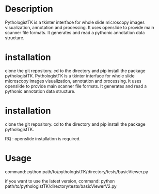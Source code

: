 # Description

PythologistTK is a tkinter interface for whole slide microscopy images visualization, annotation and processing.
It uses openslide to provide main scanner file formats.
It generates and read a pythonic annotation data structure.

# installation

clone the git repository.
cd to the directory and pip install the package pythologistTK.
PythologistTK is a tkinter interface for whole slide microscopy images visualization, annotation and processing. It uses openslide to provide main scanner file formats. It generates and read a pythonic annotation data structure.

# installation

clone the git repository. cd to the directory and pip install the package pythologistTK.

RQ : openslide installation is required.

# Usage

command: python path/to/pythologistTK/directory/tests/basicViewer.py

if you want to use the latest version,
command: python path/to/pythologistTK/directory/tests/basicViewerV2.py
